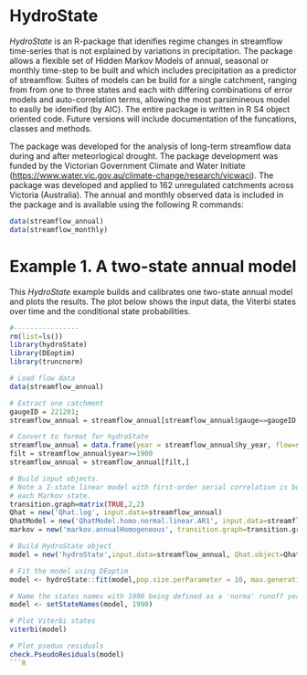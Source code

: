 # HydroState
_HydroState_ is an R-package that idenifies regime changes in streamflow time-series that is not explained by variations in precipitation. The package allows a flexible set of Hidden Markov Models of annual, seasonal or monthly time-step to be built and which includes precipitation as a predictor of streamflow. Suites of models can be build for a single catchment, ranging from from one to three states and each with differing combinations of error models and auto-correlation terms, allowing the most parsimineous model to easily be idenified (by AIC). The entire package is written in R S4 object oriented code. Future versions will include documentation of the funcations, classes and methods.

The package was developed for the analysis of long-term streamflow data during and after meteorlogical drought. The package development was funded by the Victorian Government Climate and Water Initiate (https://www.water.vic.gov.au/climate-change/research/vicwaci). The package was developed and applied to 162 unregulated catchments across Victoria (Australia). The annual and monthly observed data is included in the package and is available using the following R commands:
```R
data(streamflow_annual)
data(streamflow_monthly)
```

# Example 1. A two-state annual model

This _HydroState_ example builds and calibrates one two-state annual model and plots the results. The plot below shows the input data, the Viterbi states over time and the conditional state probabilities.

```R
#----------------
rm(list=ls())
library(hydroState)
library(DEoptim)
library(truncnorm)

# Load flow data
data(streamflow_annual)

# Extract one catchment
gaugeID = 221201;
streamflow_annual = streamflow_annual[streamflow_annual$gauge==gaugeID,]

# Convert to format for hydroState
streamflow_annual = data.frame(year = streamflow_annual$hy_year, flow=streamflow_annual$q, precipitation=streamflow_annual$p)
filt = streamflow_annual$year>=1900
streamflow_annual = streamflow_annual[filt,]

# Build input objects.
# Note a 2-state linear model with first-order serial correlation is built. A truncated normal distribution is used for
# each Markov state.
transition.graph=matrix(TRUE,2,2)
Qhat = new('Qhat.log', input.data=streamflow_annual)
QhatModel = new('QhatModel.homo.normal.linear.AR1', input.data=streamflow_annual, transition.graph=transition.graph)
markov = new('markov.annualHomogeneous', transition.graph=transition.graph)

# Build HydroState object
model = new('hydroState',input.data=streamflow_annual, Qhat.object=Qhat, QhatModel.object=QhatModel, markov.model.object=markov)

# Fit the model using DEoptim
model <- hydroState::fit(model,pop.size.perParameter = 10, max.generations=500)

# Name the states names with 1990 being defined as a 'norma' runoff year.
model <- setStateNames(model, 1990)

# Plot Viterbi states
viterbi(model)

# Plot pseduo residuals
check.PseudoResiduals(model)
```R
